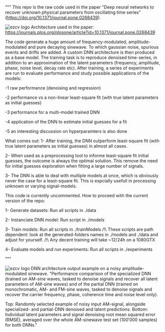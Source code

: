 """
This repo is the raw code used in the paper "Deep neural networks to recover unknown physical parameters from oscillating time series" (https://doi.org/10.1371/journal.pone.0268439).

![ezcv logo](https://journals.plos.org/plosone/article/figure/image?size=large&id=10.1371/journal.pone.0268439.g002)
Architecture used in the paper: https://journals.plos.org/plosone/article?id=10.1371/journal.pone.0268439


The code generate a huge amount of frequency-modulated, amplitude-modulated and pure decaying sinewave. To which gaussian noise, spurious events and drifts are added.
A custom DNN architecture is then produced as a base model.
The training task is to reproduce denoised time-series, in addition to an approximation of the latent parameters (frequency, amplitude, phase, noise level, decay rate etc).
After training, a series of experiments are run to evaluate performance and study possible applications of the models:

-1 raw performance (denoising and regression)

-2 performance vs a non-linear least-square fit (with true latent parameters as initial guesses)

-3 performance for a multi-model trained DNN

-4 application of the DNN to estimate initial guesses for a fit

-5 an interesting discussion on hyperparamters is also done

What comes out:
1- After training, the DNN outperform least-square fit (with true latent parameters as initial guesses) in almost all cases. 

2- When used as a preprocessing tool to informe least-square fit initial guesses, the outcome is always the optimal solution. This remove the need for initial guesses exploration when fitting a large number of signals.

3- The DNN is able to deal with multiple models at once, which is obviously never the case for a least-square fit. This is espcially usefull in processing unknown or varying signal-models.


This code is currently uncommented.
How to proceed with the current version of the repo:

1- Generate datasets:
Run all scripts in ./data

2- Instanciate DNN model:
Run script in ./models

3- Train models:
Run all scripts in ./trainModels
/!\ These scripts are path dependent: look at the generated-folders names in ./models and ./data and adjust for yourself.
/!\ Any decent training will take ~12/24h on a 1080GTX

4- Evaluate models and run experiments:
Run all scripts in ./experiments

"""


![ezcv logo](https://journals.plos.org/plosone/article/figure/image?size=large&id=10.1371/journal.pone.0268439.g005)
DNN architecture output example on a noisy amplitude-modulated sinewave.
"Performance comparison of the specialized DNN (trained on AM-sine waves, tasked to denoise signals and recover all latent parameters of AM-sine waves) and of the partial DNN (trained on monochromatic, AM- and FM-sine waves, tasked to denoise signals and recover the carrier frequency, phase, coherence time and noise level only).

Top: Randomly selected example of noisy input AM-signal, alongside specialized- and partial-DNN denoised and latent predictions. Bottom: Individual latent parameters and signal denoising root mean squared error (RMSE), averaged over the whole AM-sinewave test set (100′000 samples) for both DNNs."